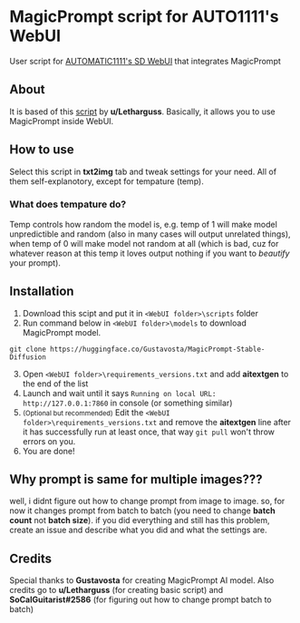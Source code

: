 # MagicPrompt script for AUTO1111's WebUI
User script for [AUTOMATIC1111's SD WebUI](https://github.com/AUTOMATIC1111/stable-diffusion-webui) that integrates MagicPrompt

## About

It is based of this [script](https://www.reddit.com/r/StableDiffusion/comments/xvjm84/magicprompt_script_for_automatic1111_gui_let_the/) by **u/Letharguss**. Basically, it allows you to use MagicPrompt inside WebUI.

## How to use

Select this script in **txt2img** tab and tweak settings for your need. All of them self-explanotory, except for tempature (temp).

### What does tempature do?

Temp controls how random the model is, e.g. temp of 1 will make model unpredictible and random (also in many cases will output unrelated things), when temp of 0 will make model not random at all (which is bad, cuz for whatever reason at this temp it loves output nothing if you want to *beautify* your prompt).

## Installation

1. Download this scipt and put it in `<WebUI folder>\scripts` folder
2. Run command below in `<WebUI folder>\models` to download MagicPrompt model.
```
git clone https://huggingface.co/Gustavosta/MagicPrompt-Stable-Diffusion
```
3. Open `<WebUI folder>\requirements_versions.txt` and add **aitextgen** to the end of the list
4. Launch and wait until it says `Running on local URL:  http://127.0.0.1:7860` in console (or something similar)
5. <small>(Optional but recommended)</small> Edit the `<WebUI folder>\requirements_versions.txt` and remove the **aitextgen** line after it has successfully run at least once, that way `git pull` won't throw errors on you.
6. You are done!
## Why prompt is same for multiple images???

well, i didnt figure out how to change prompt from image to image. so, for now it changes prompt from batch to batch (you need to change **batch count** not **batch size**). if you did everything and still has this problem, create an issue and describe what you did and what the settings are.

## Credits

Special thanks to **Gustavosta** for creating MagicPrompt AI model.
Also credits go to **u/Letharguss** (for creating basic script) and **SoCalGuitarist#2586** (for figuring out how to change prompt batch to batch)
